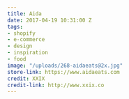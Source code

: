 ```yaml
---
title: Aida
date: 2017-04-19 10:31:00 Z
tags:
- shopify
- e-commerce
- design
- inspiration
- food
image: "/uploads/268-aidaeats@2x.jpg"
store-link: https://www.aidaeats.com
credit: XXIX
credit-link: http://www.xxix.co
---
```


